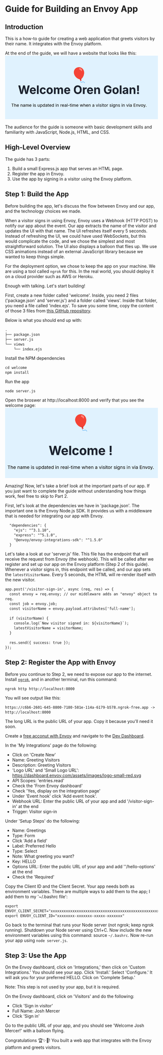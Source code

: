 # Guide for Building an Envoy App

## Introduction
This is a how-to guide for creating a web application that greets visitors by their name. It integrates with the Envoy platform.

At the end of the guide, we will have a website that looks like this: ![welcome](final.png)

The audience for the guide is someone with basic development skills and familiarity with JavaScript, Node.js, HTML, and CSS.

## High-Level Overview

The guide has 3 parts:
1. Build a small Express.js app that serves an HTML page.
1. Register the app in Envoy.
1. Use the app by signing in a visitor using the Envoy platform.

## Step 1: Build the App

Before building the app, let's discuss the flow between Envoy and our app, and the technology choices we made.

When a visitor signs in using Envoy, Envoy uses a Webhook (HTTP POST) to notify our app about the event. Our app extracts the name of the visitor and updates the UI with that name. The UI refreshes itself every 5 seconds. Instead of refreshing the UI, we could have used WebSockets, but this would complicate the code, and we chose the simplest and most straightforward solution. The UI also displays a balloon that flies up. We use CSS animations instead of an external JavaScript library because we wanted to keep things simple.

For the deployment option, we chose to keep the app on your machine. We are using a tool called `ngrok` for this. In the real world, you should deploy it on a cloud provider such as AWS or Heroku.

Enough with talking. Let's start building!

First, create a new folder called 'welcome'. Inside, you need 2 files ('package.json' and 'server.js') and a folder called 'views'. Inside that folder, you need a file called 'index.ejs'. To save you some time, copy the content of those 3 files from [this GitHub repository](https://github.com/oren/my-plugin/tree/main/welcome).

Below is what you should end up with:
```
.
├── package.json
├── server.js
└── views
    └── index.ejs
```

Install the NPM dependencies
```
cd welcome
npm install
```

Run the app

```
node server.js
```

Open the broswer at http://localhost:8000 and verify that you see the welcome page:
![welcome](welcome.png)

Amazing! Now, let's take a brief look at the important parts of our app. If you just want to complete the guide without understanding how things work, feel free to skip to Part 2.

First, let's look at the dependencies we have in 'package.json'. The important one is the Envoy Node.js SDK. It provides us with a middleware that is needed for integrating our app with Envoy.
```
  "dependencies": {
    "ejs": "^3.1.10",
    "express": "^5.1.0",
    "@envoy/envoy-integrations-sdk": "^1.5.0"
  }
```

Let's take a look at our 'server.js' file. This file has the endpoint that will receive the request from Envoy (the webhook). This will be called after we register and set up our app on the Envoy platform (Step 2 of this guide). Whenever a visitor signs in, this endpoint will be called, and our app sets the `latestVisitorName`. Every 5 seconds, the HTML will re-render itself with the new visitor.
```
app.post('/visitor-sign-in', async (req, res) => {
  const envoy = req.envoy; // our middleware adds an "envoy" object to req.
  const job = envoy.job;
  const visitorName = envoy.payload.attributes['full-name'];

  if (visitorName) {
    console.log(`New visitor signed in: ${visitorName}`);
    latestVisitorName = visitorName;
  }

  res.send({ success: true });
});

```

## Step 2: Register the App with Envoy

Before you continue to Step 2, we need to expose our app to the internet. Install [`ngrok`](https://ngrok.com/), and in another terminal, run this command:
```
ngrok http http://localhost:8000
```

You will see output like this:
```
https://c6b6-2601-645-8800-7180-581e-114a-6179-b578.ngrok-free.app -> http://localhost:8000
```

The long URL is the public URL of your app. Copy it because you'll need it soon.

Create a [free acconut with Envoy](https://signup.envoy.com) and navigate to the [Dev Dashboard](https://dashboard.envoy.com/dev-dashboard).

In the 'My Integrations' page do the following:
* Click on 'Create New'
* Name: Greeting Visitors
* Description: Greeting Visitors
* 'Logo URL' and 'Small Logo URL': https://dashboard.envoy.com/assets/images/logo-small-red.svg
* API Scopes: 'entries.read'
* Check the 'From Envoy dashboard'
* Check 'Yes, display on the integration page'
* Under 'Event hook' click 'Add event hook'.
* Webhook URL: Enter the public URL of your app and add '/visitor-sign-in' at the end
* Trigger: Visitor sign-in

Under 'Setup Steps' do the following:
* Name: Greetings
* Type: Form
* Click 'Add a field'
* Label: Preferred Hello
* Type: Select
* Note: What greeting you want?
* Key: HELLO
* Options URL: Enter the public URL of your app and add ''/hello-options' at the end
* Check the 'Required'

Copy the Client ID and the Client Secret. Your app needs both as environment variables. There are multiple ways to add them to the app; I add them to my '~/.bashrc file':
```
export ENVOY_CLIENT_SECRET="xxxxxxxxxxxxxxxxxxxxxxxxxxxxxxxxxxxxxxxxxxxxxxxxxxxxxxx"
export ENVOY_CLIENT_ID="xxxxxxxx-xxxxxxx-xxxxx-xxxxxxx"
```

Go back to the terminal that runs your Node server (not ngrok; keep ngrok running).
Shutdown your Node server using Ctrl+C. Now include the new environment variables using this command: source `~/.bashrc`. Now re-run your app using `node server.js`.

## Step 3: Use the App

On the Envoy dashboard, click on 'Integrations,' then click on 'Custom Integrations.' You should see your app. Click 'Install.' Select 'Configure.' It will ask you for your preferred HELLO. Click on 'Complete Setup.'

Note: This step is not used by your app, but it is required.

On the Envoy dashboard, click on 'Visitors' and do the following:
* Click 'Sign in visitor'
* Full Name: Josh Mercer
* Click 'Sign in'

Go to the public URL of your app, and you should see 'Welcome Josh Mercer!' with a balloon flying.

Congratulations 🏆✨🙌! You built a web app that integrates with the Envoy platform and greets visitors.

